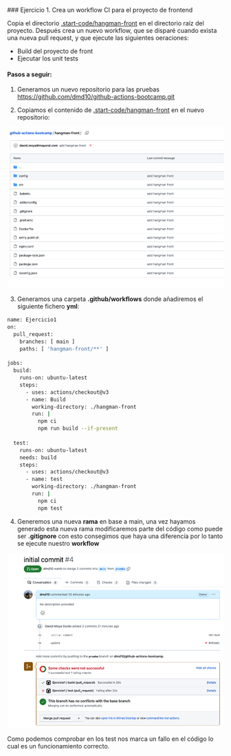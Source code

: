 ### Ejercicio 1. Crea un workflow CI para el proyecto de frontend

Copia el directorio [.start-code/hangman-front](../04-github-actions/.start-code/hangman-front) en el directorio raíz del proyecto. Después crea un nuevo workflow, que se disparé cuando exista una nueva pull request, y que ejecute las siguientes oeraciones:

* Build del proyecto de front
* Ejecutar los unit tests

#### Pasos a seguir:

1. Generamos un nuevo repositorio para las pruebas https://github.com/dmd10/github-actions-bootcamp.git

2. Copiamos el contenido de [.start-code/hangman-front](../04-github-actions/.start-code/hangman-front) en el nuevo repositorio:

![imagen](../Imagenes/Github01.png)

3. Generamos una carpeta **.github/workflows** donde añadiremos el siguiente fichero **yml**:

```sh
name: Ejercicio1
on:
  pull_request:
    branches: [ main ] 
    paths: [ 'hangman-front/**' ]

jobs:
  build:
    runs-on: ubuntu-latest
    steps:
      - uses: actions/checkout@v3
      - name: Build
        working-directory: ./hangman-front
        run: |
          npm ci 
          npm run build --if-present

  test:
    runs-on: ubuntu-latest
    needs: build
    steps:
      - uses: actions/checkout@v3
      - name: test
        working-directory: ./hangman-front
        run: |
          npm ci
          npm test
```

4. Generemos una nueva **rama** en base a main, una vez hayamos generado esta nueva rama modificaremos parte del código como puede ser **.gitignore** con esto consegimos que haya una diferencía por lo tanto se ejecute nuestro **workflow**

![imagen](../Imagenes/Github02.png)

Como podemos comprobar en los test nos marca un fallo en el código lo cual es un funcionamiento correcto.


